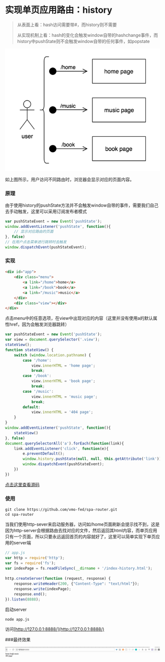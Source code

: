 # 实现单页应用路由：history

> 从表面上看：hash访问需要带#，而history则不需要
>
> 从实现机制上看：hash的变化会触发window自带的hashchange事件，而history中pushState则不会触发window自带的任何事件，如popstate

![](./1.png)

如上图所示，用户访问不同路由时，浏览器会显示对应的页面内容。

### 原理

由于使用history的pushState方法并不会触发window自带的事件，需要我们自己去手动触发，这里可以采用订阅发布者模式

```javascript
var pushStateEvent = new Event('pushState');
window.addEventListener('pushState', function(){
    // 显示对应路由的页面
}, false)
// 在用户点击菜单进行跳转时去触发
window.dispatchEvent(pushStateEvent);
```

### 实现

```html
<div id="app">
    <div class="menu">
        <a link="/home">home</a>
        <a link="/book">book</a>
        <a link="/music">music</a>
    </div>
    <div class="view"></div>
</div>
```

点击menu中的任意选项，在view中出现对应的内容（这里并没有使用a的默认属性href，因为会触发浏览器跳转）

```javascript
var pushStateEvent = new Event('pushState');
var view = document.querySelector('.view');
stateView();
function stateView() {
    switch (window.location.pathname) {
        case '/home':
            view.innerHTML = 'home page';
            break;
        case '/book':
            view.innerHTML = 'book page';
            break;
        case '/music':
            view.innerHTML = 'music page';
            break;
        default:
            view.innerHTML = '404 page';
    }
}
window.addEventListener('pushState', function(){
    stateView()
}, false)
document.querySelectorAll('a').forEach(function(link){
    link.addEventListener('click', function(e){
        e.preventDefault();
        window.history.pushState(null, null, this.getAttribute('link'))
        window.dispatchEvent(pushStateEvent);
    })
})
```

[点击这里查看源码](https://github.com/vmo-fed/spa-router/blob/master/index-history.html)

### 使用

```shell
git clone https://github.com/vmo-fed/spa-router.git
cd spa-router
```

当我们使用http-sever来启动服务器，访问如/home页面刷新会提示找不到，这是因为http-server会根据路由去找对应的文件，然后返回其html内容，而单页应用只有一个页面，所以只要永远返回首页的内容就好了，这里可以简单实现下单页应用的server端

```javascript
// app.js
var http = require('http');
var fs = require('fs');
var indexPage = fs.readFileSync(__dirname + '/index-history.html');

http.createServer(function (request, response) {
    response.writeHeader(200, {"Content-Type": "text/html"});
    response.write(indexPage);
    response.end();
}).listen(8888);
```

启动server

```shell
node app.js
```

访问[http://127.0.0.1:8888/](http://127.0.0.1:8888/)

###最终效果

![](./2.gif)